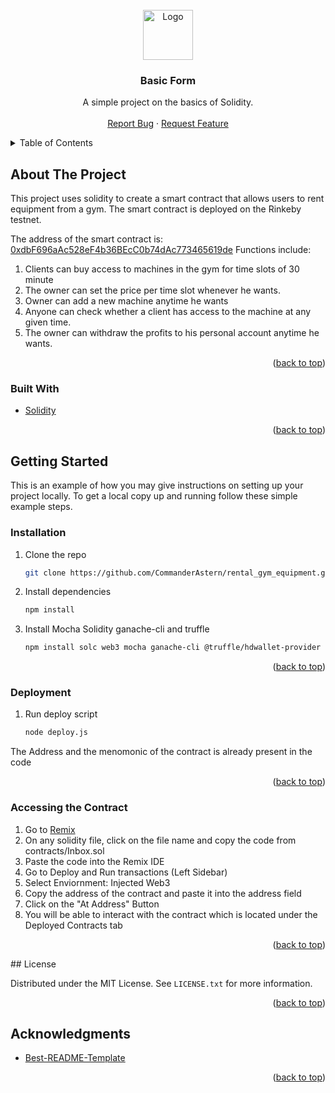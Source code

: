 <div id="top"></div>

<!-- [![Contributors][contributors-shield]][contributors-url]
[![Forks][forks-shield]][forks-url]
[![Stargazers][stars-shield]][stars-url]
[![Issues][issues-shield]][issues-url]
[![MIT License][license-shield]][license-url]
 -->

<!-- PROJECT LOGO -->
<br />
<div align="center">
  <a href="https://github.com/CommanderAstern/rental_gym_equipment">
    <img src="https://solidity.readthedocs.io/en/develop/_images/logo.svg" alt="Logo" width="80" height="80">
  </a>
<h3 align="center">Basic Form</h3>

  <p align="center">
    A simple project on the basics of Solidity.
    <br />
    <br />
    <a href="https://github.com/CommanderAstern/rental_gym_equipment/issues">Report Bug</a>
    ·
    <a href="https://github.com/CommanderAstern/rental_gym_equipment/issues">Request Feature</a>
  </p>
</div>



<!-- TABLE OF CONTENTS -->
<details>
  <summary>Table of Contents</summary>
  <ol>
    <li>
      <a href="#about-the-project">About The Project</a>
      <ul>
        <li><a href="#built-with">Built With</a></li>
      </ul>
    </li>
    <li>
      <a href="#getting-started">Getting Started</a>
      <ul>
        <li><a href="#installation">Installation</a></li>
        <li><a href="#Deployment">Deployment</a></li>
        <li><a href="#Accessing the Contract">Accessing the Contract</a></li>
      </ul>
    </li>
    <li><a href="#roadmap">Roadmap</a></li>
    <li><a href="#contributing">Contributing</a></li>
    <li><a href="#license">License</a></li>
    <li><a href="#acknowledgments">Acknowledgments</a></li>
  </ol>
</details>



<!-- ABOUT THE PROJECT -->
## About The Project

This project uses solidity to create a smart contract that allows users to rent equipment from a gym.
The smart contract is deployed on the Rinkeby testnet.

The address of the smart contract is: [0xdbF696aAc528eF4b36BEcC0b74dAc773465619de](https://rinkeby.etherscan.io/address/0xdbF696aAc528eF4b36BEcC0b74dAc773465619de)
Functions include:
1. Clients can buy access to machines in the gym for time slots of 30 minute
2. The owner can set the price per time slot whenever he wants.
3. Owner can add a new machine anytime he wants
4. Anyone can check whether a client has access to the machine at any given time.
5. The owner can withdraw the profits to his personal account anytime he wants.

<p align="right">(<a href="#top">back to top</a>)</p>



### Built With

* [Solidity](https://github.com/ethereum/solidity)
<p align="right">(<a href="#top">back to top</a>)</p>


<!-- GETTING STARTED -->
## Getting Started

This is an example of how you may give instructions on setting up your project locally.
To get a local copy up and running follow these simple example steps.

### Installation

1. Clone the repo
   ```sh
   git clone https://github.com/CommanderAstern/rental_gym_equipment.git
   ```
2. Install dependencies
   ```sh
   npm install
   ```
3. Install Mocha Solidity ganache-cli and truffle
    ```sh
    npm install solc web3 mocha ganache-cli @truffle/hdwallet-provider
    ```
<p align="right">(<a href="#top">back to top</a>)</p>

### Deployment
1. Run deploy script
    ```sh
    node deploy.js
    ```
The Address and the menomonic of the contract is already present in the code
<p align="right">(<a href="#top">back to top</a>)</p>


### Accessing the Contract
1. Go to [Remix](https://remix.ethereum.org/)
2. On any solidity file, click on the file name and copy the code from contracts/Inbox.sol
3. Paste the code into the Remix IDE
4. Go to Deploy and Run transactions (Left Sidebar)
5. Select Enviornment: Injected Web3
6. Copy the address of the contract and paste it into the address field
7. Click on the "At Address" Button
8. You will be able to interact with the contract which is located under the Deployed Contracts tab
<p align="right">(<a href="#top">back to top</a>)</p>
<!-- LICENSE -->
## License

Distributed under the MIT License. See `LICENSE.txt` for more information.

<p align="right">(<a href="#top">back to top</a>)</p>


<!-- ACKNOWLEDGMENTS -->
## Acknowledgments

* [Best-README-Template](https://github.com/othneildrew/Best-README-Template)

<p align="right">(<a href="#top">back to top</a>)</p>



<!-- MARKDOWN LINKS & IMAGES -->
<!-- https://www.markdownguide.org/basic-syntax/#reference-style-links -->
[contributors-shield]: https://img.shields.io/github/contributors/CommanderAstern/rental_gym_equipment.svg?style=for-the-badge
[contributors-url]: https://github.com/CommanderAstern/rental_gym_equipment/graphs/contributors
[forks-shield]: https://img.shields.io/github/forks/CommanderAstern/rental_gym_equipment.svg?style=for-the-badge
[forks-url]: https://github.com/CommanderAstern/rental_gym_equipment/network/members
[stars-shield]: https://img.shields.io/github/stars/CommanderAstern/rental_gym_equipment.svg?style=for-the-badge
[stars-url]: https://github.com/CommanderAstern/rental_gym_equipment/stargazers
[issues-shield]: https://img.shields.io/github/issues/CommanderAstern/rental_gym_equipment.svg?style=for-the-badge
[issues-url]: https://github.com/CommanderAstern/rental_gym_equipment/issues
[license-shield]: https://img.shields.io/github/license/CommanderAstern/rental_gym_equipment.svg?style=for-the-badge
[license-url]: https://github.com/CommanderAstern/rental_gym_equipment/blob/master/LICENSE.md
[product-screenshot]: img/screenshot.PNG
